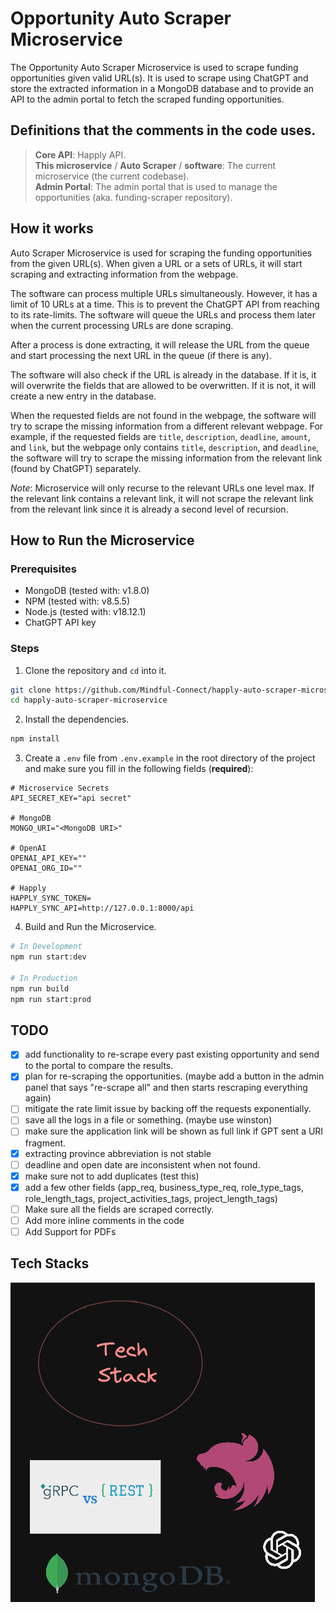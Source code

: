 # Opportunity Auto Scraper Microservice
The Opportunity Auto Scraper Microservice is used to scrape funding opportunities given valid URL(s).
It is used to scrape using ChatGPT and store the extracted information in a MongoDB database and to provide
an API to the admin portal to fetch the scraped funding opportunities.

## Definitions that the comments in the code uses.

> **Core API**: Happly API.  
**This microservice** / **Auto Scraper** / **software**: The current microservice (the current codebase).  
**Admin Portal**: The admin portal that is used to manage the opportunities (aka. funding-scraper repository).

## How it works
Auto Scraper Microservice is used for scraping the funding opportunities from the given URL(s). When given a URL or a sets of
URLs, it will start scraping and extracting information from the webpage.

The software can process multiple URLs simultaneously. However, it has a limit of 10 URLs at a time. This is to prevent
the ChatGPT API from reaching to its rate-limits. The software will queue the URLs and process them later when the current
processing URLs are done scraping.

After a process is done extracting, it will release the URL from the queue and start processing the next URL in the queue
(if there is any).

The software will also check if the URL is already in the database. If it is, it will overwrite the fields that are allowed
to be overwritten. If it is not, it will create a new entry in the database.

When the requested fields are not found in the webpage, the software will try to scrape the missing information from a 
different relevant webpage. For example, if the requested fields are `title`, `description`, `deadline`, `amount`, and
`link`, but the webpage only contains `title`, `description`, and `deadline`, the software will try to scrape the missing
information from the relevant link (found by ChatGPT) separately.

_Note_: Microservice will only recurse to the relevant URLs one level max. If the relevant link contains a relevant link,
it will not scrape the relevant link from the relevant link since it is already a second level of recursion.

## How to Run the Microservice
### Prerequisites
- MongoDB (tested with: v1.8.0)
- NPM (tested with: v8.5.5)
- Node.js (tested with: v18.12.1)
- ChatGPT API key

### Steps
1. Clone the repository and `cd` into it.
```bash
git clone https://github.com/Mindful-Connect/happly-auto-scraper-microservice.git
cd happly-auto-scraper-microservice
```

2. Install the dependencies.
```bash
npm install
```

3. Create a `.env` file from `.env.example` in the root directory of the project and make sure
you fill in the following fields (**required**):
```dotenv
# Microservice Secrets
API_SECRET_KEY="api secret"

# MongoDB
MONGO_URI="<MongoDB URI>"

# OpenAI
OPENAI_API_KEY=""
OPENAI_ORG_ID=""

# Happly
HAPPLY_SYNC_TOKEN=
HAPPLY_SYNC_API=http://127.0.0.1:8000/api
```

4. Build and Run the Microservice.
```bash
# In Development
npm run start:dev

# In Production
npm run build
npm run start:prod
```

## TODO
- [x] add functionality to re-scrape every past existing opportunity and send to the portal to compare the results. 
- [x] plan for re-scraping the opportunities. (maybe add a button in the admin panel that says "re-scrape all" and then starts rescraping everything again) 
- [ ] mitigate the rate limit issue by backing off the requests exponentially.
- [ ] save all the logs in a file or something. (maybe use winston)
- [ ] make sure the application link will be shown as full link if GPT sent a URI fragment.
- [x] extracting province abbreviation is not stable
- [ ] deadline and open date are inconsistent when not found.
- [x] make sure not to add duplicates (test this)
- [x] add a few other fields (app_req, business_type_req, role_type_tags, role_length_tags, project_activities_tags, project_length_tags)
- [ ] Make sure all the fields are scraped correctly.
- [ ] Add more inline comments in the code
- [ ] Add Support for PDFs

## Tech Stacks
![img.png](docs/assets/tech-stacks.png)

